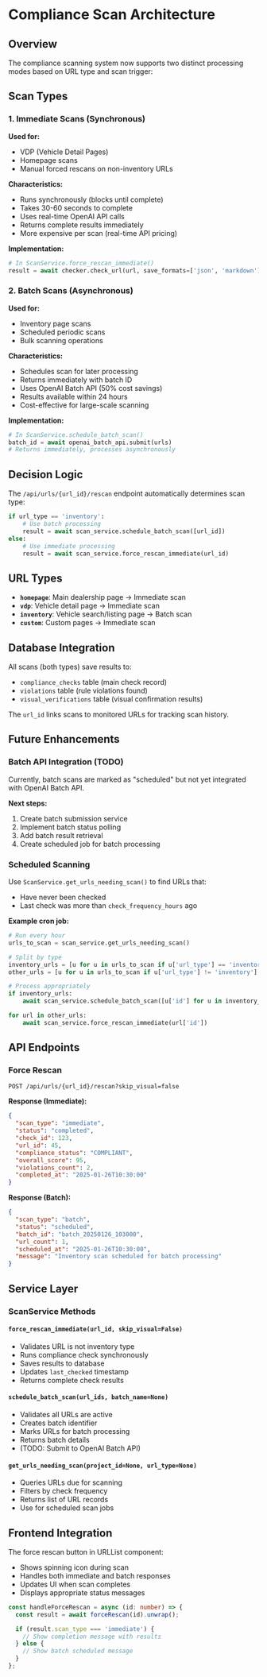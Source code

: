 # Compliance Scan Architecture

## Overview

The compliance scanning system now supports two distinct processing modes based on URL type and scan trigger:

## Scan Types

### 1. Immediate Scans (Synchronous)
**Used for:**
- VDP (Vehicle Detail Pages)
- Homepage scans
- Manual forced rescans on non-inventory URLs

**Characteristics:**
- Runs synchronously (blocks until complete)
- Takes 30-60 seconds to complete
- Uses real-time OpenAI API calls
- Returns complete results immediately
- More expensive per scan (real-time API pricing)

**Implementation:**
```python
# In ScanService.force_rescan_immediate()
result = await checker.check_url(url, save_formats=['json', 'markdown'])
```

### 2. Batch Scans (Asynchronous)
**Used for:**
- Inventory page scans
- Scheduled periodic scans
- Bulk scanning operations

**Characteristics:**
- Schedules scan for later processing
- Returns immediately with batch ID
- Uses OpenAI Batch API (50% cost savings)
- Results available within 24 hours
- Cost-effective for large-scale scanning

**Implementation:**
```python
# In ScanService.schedule_batch_scan()
batch_id = await openai_batch_api.submit(urls)
# Returns immediately, processes asynchronously
```

## Decision Logic

The `/api/urls/{url_id}/rescan` endpoint automatically determines scan type:

```python
if url_type == 'inventory':
    # Use batch processing
    result = await scan_service.schedule_batch_scan([url_id])
else:
    # Use immediate processing
    result = await scan_service.force_rescan_immediate(url_id)
```

## URL Types

- **`homepage`**: Main dealership page → Immediate scan
- **`vdp`**: Vehicle detail page → Immediate scan
- **`inventory`**: Vehicle search/listing page → Batch scan
- **`custom`**: Custom pages → Immediate scan

## Database Integration

All scans (both types) save results to:
- `compliance_checks` table (main check record)
- `violations` table (rule violations found)
- `visual_verifications` table (visual confirmation results)

The `url_id` links scans to monitored URLs for tracking scan history.

## Future Enhancements

### Batch API Integration (TODO)
Currently, batch scans are marked as "scheduled" but not yet integrated with OpenAI Batch API.

**Next steps:**
1. Create batch submission service
2. Implement batch status polling
3. Add batch result retrieval
4. Create scheduled job for batch processing

### Scheduled Scanning
Use `ScanService.get_urls_needing_scan()` to find URLs that:
- Have never been checked
- Last check was more than `check_frequency_hours` ago

**Example cron job:**
```python
# Run every hour
urls_to_scan = scan_service.get_urls_needing_scan()

# Split by type
inventory_urls = [u for u in urls_to_scan if u['url_type'] == 'inventory']
other_urls = [u for u in urls_to_scan if u['url_type'] != 'inventory']

# Process appropriately
if inventory_urls:
    await scan_service.schedule_batch_scan([u['id'] for u in inventory_urls])

for url in other_urls:
    await scan_service.force_rescan_immediate(url['id'])
```

## API Endpoints

### Force Rescan
```
POST /api/urls/{url_id}/rescan?skip_visual=false
```

**Response (Immediate):**
```json
{
  "scan_type": "immediate",
  "status": "completed",
  "check_id": 123,
  "url_id": 45,
  "compliance_status": "COMPLIANT",
  "overall_score": 95,
  "violations_count": 2,
  "completed_at": "2025-01-26T10:30:00"
}
```

**Response (Batch):**
```json
{
  "scan_type": "batch",
  "status": "scheduled",
  "batch_id": "batch_20250126_103000",
  "url_count": 1,
  "scheduled_at": "2025-01-26T10:30:00",
  "message": "Inventory scan scheduled for batch processing"
}
```

## Service Layer

### ScanService Methods

#### `force_rescan_immediate(url_id, skip_visual=False)`
- Validates URL is not inventory type
- Runs compliance check synchronously
- Saves results to database
- Updates `last_checked` timestamp
- Returns complete check results

#### `schedule_batch_scan(url_ids, batch_name=None)`
- Validates all URLs are active
- Creates batch identifier
- Marks URLs for batch processing
- Returns batch details
- (TODO: Submit to OpenAI Batch API)

#### `get_urls_needing_scan(project_id=None, url_type=None)`
- Queries URLs due for scanning
- Filters by check frequency
- Returns list of URL records
- Use for scheduled scan jobs

## Frontend Integration

The force rescan button in URLList component:
- Shows spinning icon during scan
- Handles both immediate and batch responses
- Updates UI when scan completes
- Displays appropriate status messages

```typescript
const handleForceRescan = async (id: number) => {
  const result = await forceRescan(id).unwrap();

  if (result.scan_type === 'immediate') {
    // Show completion message with results
  } else {
    // Show batch scheduled message
  }
};
```
